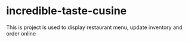 # incredible-taste-cusine
This is project is used to display restaurant menu, update inventory and order online
